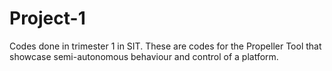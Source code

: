 # Project-1
Codes done in trimester 1 in SIT.
These are codes for the Propeller Tool that showcase semi-autonomous behaviour and control of a platform.  
